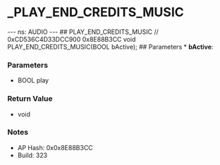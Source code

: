 # _PLAY_END_CREDITS_MUSIC

--- ns: AUDIO --- ## PLAY_END_CREDITS_MUSIC  // 0xCD536C4D33DCC900 0x8E88B3CC void PLAY_END_CREDITS_MUSIC(BOOL bActive);   ## Parameters * **bActive**:

### Parameters
* BOOL play

### Return Value
* void

### Notes
* AP Hash: 0x0x8E88B3CC
* Build: 323

